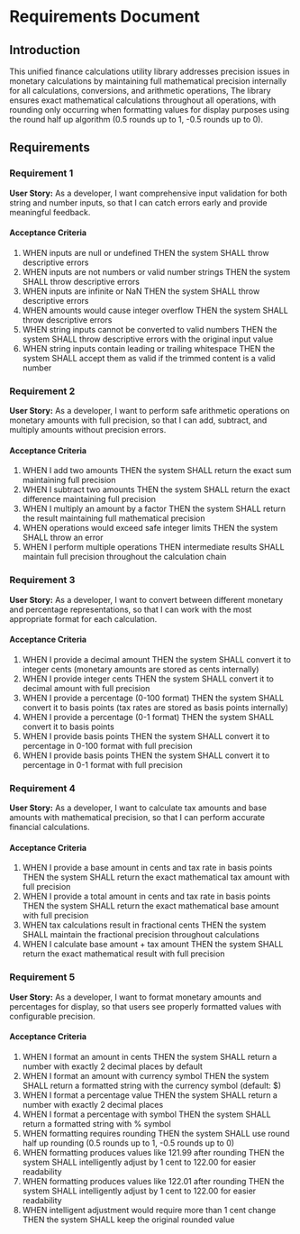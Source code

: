 # Requirements Document

## Introduction

This unified finance calculations utility library addresses precision issues in monetary calculations by maintaining full mathematical precision internally for all calculations, conversions, and arithmetic operations, The library ensures exact mathematical calculations throughout all operations, with rounding only occurring when formatting values for display purposes using the round half up algorithm (0.5 rounds up to 1, -0.5 rounds up to 0).

## Requirements

### Requirement 1

**User Story:** As a developer, I want comprehensive input validation for both string and number inputs, so that I can catch errors early and provide meaningful feedback.

#### Acceptance Criteria

1. WHEN inputs are null or undefined THEN the system SHALL throw descriptive errors
2. WHEN inputs are not numbers or valid number strings THEN the system SHALL throw descriptive errors
3. WHEN inputs are infinite or NaN THEN the system SHALL throw descriptive errors
4. WHEN amounts would cause integer overflow THEN the system SHALL throw descriptive errors
5. WHEN string inputs cannot be converted to valid numbers THEN the system SHALL throw descriptive errors with the original input value
6. WHEN string inputs contain leading or trailing whitespace THEN the system SHALL accept them as valid if the trimmed content is a valid number

### Requirement 2

**User Story:** As a developer, I want to perform safe arithmetic operations on monetary amounts with full precision, so that I can add, subtract, and multiply amounts without precision errors.

#### Acceptance Criteria

1. WHEN I add two amounts THEN the system SHALL return the exact sum maintaining full precision
2. WHEN I subtract two amounts THEN the system SHALL return the exact difference maintaining full precision
3. WHEN I multiply an amount by a factor THEN the system SHALL return the result maintaining full mathematical precision
4. WHEN operations would exceed safe integer limits THEN the system SHALL throw an error
5. WHEN I perform multiple operations THEN intermediate results SHALL maintain full precision throughout the calculation chain

### Requirement 3

**User Story:** As a developer, I want to convert between different monetary and percentage representations, so that I can work with the most appropriate format for each calculation.

#### Acceptance Criteria

1. WHEN I provide a decimal amount THEN the system SHALL convert it to integer cents (monetary amounts are stored as cents internally)
2. WHEN I provide integer cents THEN the system SHALL convert it to decimal amount with full precision
3. WHEN I provide a percentage (0-100 format) THEN the system SHALL convert it to basis points (tax rates are stored as basis points internally)
4. WHEN I provide a percentage (0-1 format) THEN the system SHALL convert it to basis points
5. WHEN I provide basis points THEN the system SHALL convert it to percentage in 0-100 format with full precision
6. WHEN I provide basis points THEN the system SHALL convert it to percentage in 0-1 format with full precision

### Requirement 4

**User Story:** As a developer, I want to calculate tax amounts and base amounts with mathematical precision, so that I can perform accurate financial calculations.

#### Acceptance Criteria

1. WHEN I provide a base amount in cents and tax rate in basis points THEN the system SHALL return the exact mathematical tax amount with full precision
2. WHEN I provide a total amount in cents and tax rate in basis points THEN the system SHALL return the exact mathematical base amount with full precision
3. WHEN tax calculations result in fractional cents THEN the system SHALL maintain the fractional precision throughout calculations
4. WHEN I calculate base amount + tax amount THEN the system SHALL return the exact mathematical result with full precision

### Requirement 5

**User Story:** As a developer, I want to format monetary amounts and percentages for display, so that users see properly formatted values with configurable precision.

#### Acceptance Criteria

1. WHEN I format an amount in cents THEN the system SHALL return a number with exactly 2 decimal places by default
2. WHEN I format an amount with currency symbol THEN the system SHALL return a formatted string with the currency symbol (default: $)
3. WHEN I format a percentage value THEN the system SHALL return a number with exactly 2 decimal places
4. WHEN I format a percentage with symbol THEN the system SHALL return a formatted string with % symbol
5. WHEN formatting requires rounding THEN the system SHALL use round half up rounding (0.5 rounds up to 1, -0.5 rounds up to 0)
6. WHEN formatting produces values like 121.99 after rounding THEN the system SHALL intelligently adjust by 1 cent to 122.00 for easier readability
7. WHEN formatting produces values like 122.01 after rounding THEN the system SHALL intelligently adjust by 1 cent to 122.00 for easier readability
8. WHEN intelligent adjustment would require more than 1 cent change THEN the system SHALL keep the original rounded value
